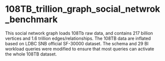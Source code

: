 # 108TB_trillion_graph_social_netwrok_benchmark
This social network graph loads 108Tb raw data, and contains 217 billion vertices and 1.6 trillion edges/relationships. The 108TB data are inflated based on LDBC SNB official SF-30000 dataset. The schema and 29 BI workload queries were modified to ensure that most queries can activate the whole 108TB dataset.
